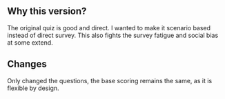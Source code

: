 ## Why this version?
The original quiz is good and direct. I wanted to make it scenario based instead of direct survey. This also fights the survey fatigue and social bias at some extend.

## Changes
Only changed the questions, the base scoring remains the same, as it is flexible by design.
